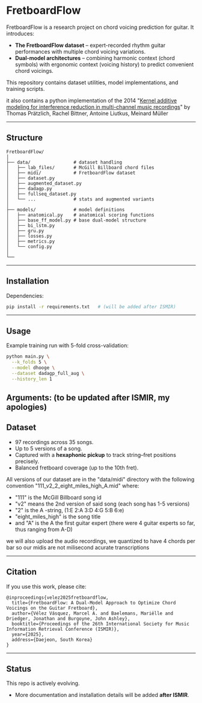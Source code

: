 # FretboardFlow

FretboardFlow is a research project on chord voicing prediction for guitar.
It introduces:

* **The FretboardFlow dataset** – expert-recorded rhythm guitar performances with multiple chord voicing variations.
* **Dual-model architectures** – combining harmonic context (chord symbols) with ergonomic context (voicing history) to predict convenient chord voicings.

This repository contains dataset utilities, model implementations, and training scripts.

it also contains a python implementation of the 2014 "[Kernel additive modeling for interference reduction in
multi-channel music recordings](https://inria.hal.science/hal-01116686v2/document)" by Thomas Prätzlich, Rachel Bittner, Antoine Liutkus, Meinard Müller

---

## Structure

```
FretboardFlow/
│
├── data/                # dataset handling
│   ├── lab_files/       # McGill Billboard chord files
│   ├── midi/            # FretboardFlow dataset
│   ├── dataset.py
│   ├── augmented_dataset.py
│   ├── dadagp.py
│   ├── fullseq_dataset.py
│   └── ...              # stats and augmented variants
│
├── models/              # model definitions
│   ├── anatomical.py    # anatomical scoring functions
│   ├── base_ff_model.py # base dual-model structure
│   ├── bi_lstm.py
│   ├── gru.py
│   ├── losses.py
│   ├── metrics.py
│   └── config.py
│
└── 
```

---

## Installation

Dependencies:

```bash
pip install -r requirements.txt   # (will be added after ISMIR)
```

---

## Usage

Example training run with 5-fold cross-validation:

```bash
python main.py \
  --k_folds 5 \
  --model dhooge \
  --dataset dadagp_full_aug \
  --history_len 1
```

Arguments:
(to be updated after ISMIR, my apologies)
---

## Dataset

* 97 recordings across 35 songs.
* Up to 5 versions of a song.
* Captured with a **hexaphonic pickup** to track string–fret positions precisely.
* Balanced fretboard coverage (up to the 10th fret).

All versions of our dataset are in the "data/midi" directory with the following convention "111_v2_2_eight_miles_high_A.mid" where:
* "111" is the McGill Billboard song id
* "v2" means the 2nd version of said song (each song has 1-5 versions)
* "2" is the A -string, (1:E 2:A 3:D 4:G 5:B 6:e)
* "eight_miles_high" is the song title
* and "A" is the A the first guitar expert (there were 4 guitar experts so far, thus ranging from A-D)

we will also upload the audio recordings, we quantized to have 4 chords per bar so our midis are not milisecond acurate transcriptions

---

## Citation

If you use this work, please cite:

```
@inproceedings{velez2025fretboardflow,
  title={FretboardFlow: A Dual-Model Approach to Optimize Chord Voicings on the Guitar Fretboard},
  author={Vélez Vásquez, Marcel A. and Baelemans, Mariëlle and Driedger, Jonathan and Burgoyne, John Ashley},
  booktitle={Proceedings of the 26th International Society for Music Information Retrieval Conference (ISMIR)},
  year={2025},
  address={Daejeon, South Korea}
}
```

---

## Status

This repo is actively evolving.

* More documentation and installation details will be added **after ISMIR**.
